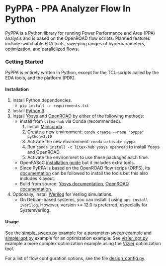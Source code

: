 # PyPPA - PPA Analyzer Flow In Python
PyPPA is a Python library for running Power Performance and Area (PPA) analysis and is based on the OpenROAD flow scripts. Planned features include switchable EDA tools, sweeping ranges of hyperparameters, optimization, and parallelized flows.

### Getting Started
PyPPA is entirely written in Python, except for the TCL scripts called by the EDA tools, and the platform (PDK).

#### Installation
1. Install Python dependencies.
	- `pip install -r requirements.txt`
2. Install [Python 3](https://www.python.org/).
3. Install [Yosys](https://github.com/YosysHQ/yosys) and [OpenROAD](https://github.com/the-OpenROAD-Project/openroad) by either of the following methods:
	- Install from `litex-hub` via Conda (recommended).
		1. Install [Miniconda](https://docs.anaconda.com/miniconda/miniconda-install/).
		2. Create a new environment: `conda create --name "pyppa" python=3.10`
		3. Activate the new environment: `conda activate pyppa`
		4. Run `conda install -c litex-hub yosys openroad` to install Yosys and OpenROAD.
		5. Activate the environment to use these packages each time.
	- OpenFASoC [installation guide](https://openfasoc.readthedocs.io/en/latest/getting-started.html) but it includes extra tools.
	- Since PyPPA is based on the OpenROAD flow scrips (ORFS), its [documentation](https://openroad-flow-scripts.readthedocs.io/en/latest/user/UserGuide.html) can be followed to install the tools but this also includes Klayout.
	- Build from source: [Yosys documentation](https://yosyshq.net/yosys/download.html), [OpenROAD documentation](https://openroad.readthedocs.io/en/latest/user/Build.html).
4. Optionally, install [IVerilog](https://github.com/steveicarus/iverilog) for Verilog simulations.
	- On Debian-based systems, you can install it using `apt install iverilog`. However, version >= 12.0 is preferred, especially for Systemverilog.

#### Usage
See the [simple_sweep.py](./examples/simple_sweep.py) example for a parameter-sweep example and [simple_opt.py](./examples/simple_opt.py) example for an optimization example. See [vizier_opt.py](./examples/vizier_opt.py) example a more complex optimization example using the [Vizier](https://github.com/google/vizier) optimization tool.

For a list of flow configuration options, see the file [design_config.py](./pyppa/flow/design_config.py).